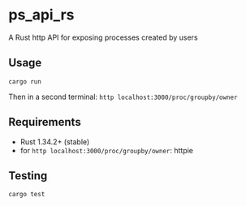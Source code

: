 # ps_api_rs

A Rust http API for exposing processes created by users

## Usage

`cargo run`

Then in a second terminal: `http localhost:3000/proc/groupby/owner`

## Requirements

- Rust 1.34.2+ (stable)
- for `http localhost:3000/proc/groupby/owner`: httpie

## Testing

`cargo test`
